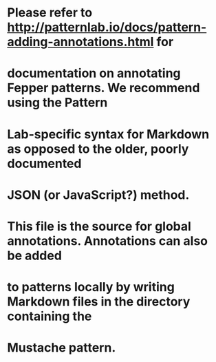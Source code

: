 # Please refer to http://patternlab.io/docs/pattern-adding-annotations.html for
# documentation on annotating Fepper patterns. We recommend using the Pattern
# Lab-specific syntax for Markdown as opposed to the older, poorly documented
# JSON (or JavaScript?) method.

# This file is the source for global annotations. Annotations can also be added
# to patterns locally by writing Markdown files in the directory containing the
# Mustache pattern.
